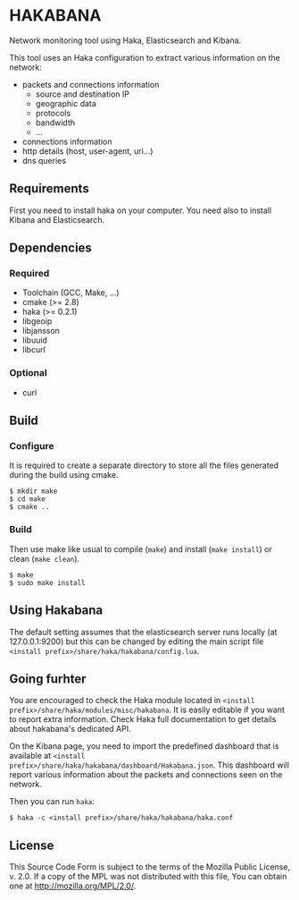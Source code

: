 
HAKABANA
========

Network monitoring tool using Haka, Elasticsearch and Kibana.

This tool uses an Haka configuration to extract various information on the
network:

* packets and connections information
  * source and destination IP
  * geographic data
  * protocols
  * bandwidth
  * ...
* connections information
* http details (host, user-agent, uri...)
* dns queries

Requirements
------------

First you need to install haka on your computer. You need also to install
Kibana and Elasticsearch.

Dependencies
------------

### Required

* Toolchain (GCC, Make, ...)
* cmake (>= 2.8)
* haka (>= 0.2.1)
* libgeoip
* libjansson
* libuuid
* libcurl

### Optional

 * curl

Build
-----

### Configure

It is required to create a separate directory to store
all the files generated during the build using cmake.

    $ mkdir make
    $ cd make
    $ cmake ..

### Build

Then use make like usual to compile (`make`) and install (`make install`) or
clean (`make clean`).

    $ make
    $ sudo make install

Using Hakabana
--------------

The default setting assumes that the elasticsearch server runs locally (at
127.0.0.1:9200) but this can be changed by editing the main script file
`<install prefix>/share/haka/hakabana/config.lua`.

Going furhter
-------------

You are encouraged to check the Haka module located in `<install
prefix>/share/haka/modules/misc/hakabana`. It is easily editable if you want to
report extra information. Check Haka full documentation to get details about
hakabana's dedicated API.

On the Kibana page, you need to import the predefined dashboard that is
available at `<install prefix>/share/haka/hakabana/dashboard/Hakabana.json`.
This dashboard will report various information about the packets and connections
seen on the network.

Then you can run ``haka``:

    $ haka -c <install prefix>/share/haka/hakabana/haka.conf

License
-------

This Source Code Form is subject to the terms of the Mozilla Public
License, v. 2.0. If a copy of the MPL was not distributed with this
file, You can obtain one at http://mozilla.org/MPL/2.0/.
